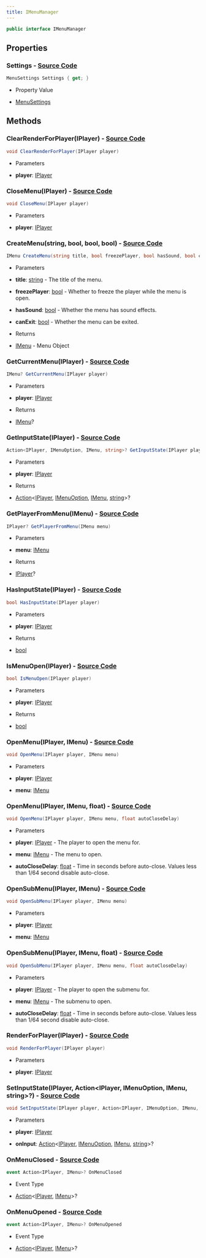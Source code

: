 ```yaml
---
title: IMenuManager
---
```


```csharp
public interface IMenuManager
```

## Properties

### **Settings** - [Source Code](https://github.com/swiftly-solution/swiftlys2/blob/main/managed/src/SwiftlyS2.Shared/Modules/Menus/IMenuManager.cs#L100)

```csharp
MenuSettings Settings { get; }
```

- Property Value

- [MenuSettings](/docs/api/shared/menus/menusettings)

## Methods

### **ClearRenderForPlayer(IPlayer)** - [Source Code](https://github.com/swiftly-solution/swiftlys2/blob/main/managed/src/SwiftlyS2.Shared/Modules/Menus/IMenuManager.cs#L87)

```csharp
void ClearRenderForPlayer(IPlayer player)
```

- Parameters

- **player**: [IPlayer](/docs/api/shared/players/iplayer)

### **CloseMenu(IPlayer)** - [Source Code](https://github.com/swiftly-solution/swiftlys2/blob/main/managed/src/SwiftlyS2.Shared/Modules/Menus/IMenuManager.cs#L48)

```csharp
void CloseMenu(IPlayer player)
```

- Parameters

- **player**: [IPlayer](/docs/api/shared/players/iplayer)

### **CreateMenu(string, bool, bool, bool)** - [Source Code](https://github.com/swiftly-solution/swiftlys2/blob/main/managed/src/SwiftlyS2.Shared/Modules/Menus/IMenuManager.cs#L33)

```csharp
IMenu CreateMenu(string title, bool freezePlayer, bool hasSound, bool canExit)
```

- Parameters

- **title**: [string](https://learn.microsoft.com/dotnet/api/system.string) - The title of the menu.
- **freezePlayer**: [bool](https://learn.microsoft.com/dotnet/api/system.boolean) - Whether to freeze the player while the menu is open.
- **hasSound**: [bool](https://learn.microsoft.com/dotnet/api/system.boolean) - Whether the menu has sound effects.
- **canExit**: [bool](https://learn.microsoft.com/dotnet/api/system.boolean) - Whether the menu can be exited.

- Returns

- [IMenu](/docs/api/shared/menus/imenu) - Menu Object

### **GetCurrentMenu(IPlayer)** - [Source Code](https://github.com/swiftly-solution/swiftlys2/blob/main/managed/src/SwiftlyS2.Shared/Modules/Menus/IMenuManager.cs#L60)

```csharp
IMenu? GetCurrentMenu(IPlayer player)
```

- Parameters

- **player**: [IPlayer](/docs/api/shared/players/iplayer)

- Returns

- [IMenu](/docs/api/shared/menus/imenu)?

### **GetInputState(IPlayer)** - [Source Code](https://github.com/swiftly-solution/swiftlys2/blob/main/managed/src/SwiftlyS2.Shared/Modules/Menus/IMenuManager.cs#L84)

```csharp
Action<IPlayer, IMenuOption, IMenu, string>? GetInputState(IPlayer player)
```

- Parameters

- **player**: [IPlayer](/docs/api/shared/players/iplayer)

- Returns

- [Action](https://learn.microsoft.com/dotnet/api/system.action-4)<[IPlayer](/docs/api/shared/players/iplayer), [IMenuOption](/docs/api/shared/menus/imenuoption), [IMenu](/docs/api/shared/menus/imenu), [string](https://learn.microsoft.com/dotnet/api/system.string)>?

### **GetPlayerFromMenu(IMenu)** - [Source Code](https://github.com/swiftly-solution/swiftlys2/blob/main/managed/src/SwiftlyS2.Shared/Modules/Menus/IMenuManager.cs#L52)

```csharp
IPlayer? GetPlayerFromMenu(IMenu menu)
```

- Parameters

- **menu**: [IMenu](/docs/api/shared/menus/imenu)

- Returns

- [IPlayer](/docs/api/shared/players/iplayer)?

### **HasInputState(IPlayer)** - [Source Code](https://github.com/swiftly-solution/swiftlys2/blob/main/managed/src/SwiftlyS2.Shared/Modules/Menus/IMenuManager.cs#L80)

```csharp
bool HasInputState(IPlayer player)
```

- Parameters

- **player**: [IPlayer](/docs/api/shared/players/iplayer)

- Returns

- [bool](https://learn.microsoft.com/dotnet/api/system.boolean)

### **IsMenuOpen(IPlayer)** - [Source Code](https://github.com/swiftly-solution/swiftlys2/blob/main/managed/src/SwiftlyS2.Shared/Modules/Menus/IMenuManager.cs#L56)

```csharp
bool IsMenuOpen(IPlayer player)
```

- Parameters

- **player**: [IPlayer](/docs/api/shared/players/iplayer)

- Returns

- [bool](https://learn.microsoft.com/dotnet/api/system.boolean)

### **OpenMenu(IPlayer, IMenu)** - [Source Code](https://github.com/swiftly-solution/swiftlys2/blob/main/managed/src/SwiftlyS2.Shared/Modules/Menus/IMenuManager.cs#L37)

```csharp
void OpenMenu(IPlayer player, IMenu menu)
```

- Parameters

- **player**: [IPlayer](/docs/api/shared/players/iplayer)
- **menu**: [IMenu](/docs/api/shared/menus/imenu)

### **OpenMenu(IPlayer, IMenu, float)** - [Source Code](https://github.com/swiftly-solution/swiftlys2/blob/main/managed/src/SwiftlyS2.Shared/Modules/Menus/IMenuManager.cs#L44)

```csharp
void OpenMenu(IPlayer player, IMenu menu, float autoCloseDelay)
```

- Parameters

- **player**: [IPlayer](/docs/api/shared/players/iplayer) - The player to open the menu for.
- **menu**: [IMenu](/docs/api/shared/menus/imenu) - The menu to open.
- **autoCloseDelay**: [float](https://learn.microsoft.com/dotnet/api/system.single) - Time in seconds before auto-close. Values less than 1/64 second disable auto-close.

### **OpenSubMenu(IPlayer, IMenu)** - [Source Code](https://github.com/swiftly-solution/swiftlys2/blob/main/managed/src/SwiftlyS2.Shared/Modules/Menus/IMenuManager.cs#L64)

```csharp
void OpenSubMenu(IPlayer player, IMenu menu)
```

- Parameters

- **player**: [IPlayer](/docs/api/shared/players/iplayer)
- **menu**: [IMenu](/docs/api/shared/menus/imenu)

### **OpenSubMenu(IPlayer, IMenu, float)** - [Source Code](https://github.com/swiftly-solution/swiftlys2/blob/main/managed/src/SwiftlyS2.Shared/Modules/Menus/IMenuManager.cs#L71)

```csharp
void OpenSubMenu(IPlayer player, IMenu menu, float autoCloseDelay)
```

- Parameters

- **player**: [IPlayer](/docs/api/shared/players/iplayer) - The player to open the submenu for.
- **menu**: [IMenu](/docs/api/shared/menus/imenu) - The submenu to open.
- **autoCloseDelay**: [float](https://learn.microsoft.com/dotnet/api/system.single) - Time in seconds before auto-close. Values less than 1/64 second disable auto-close.

### **RenderForPlayer(IPlayer)** - [Source Code](https://github.com/swiftly-solution/swiftlys2/blob/main/managed/src/SwiftlyS2.Shared/Modules/Menus/IMenuManager.cs#L86)

```csharp
void RenderForPlayer(IPlayer player)
```

- Parameters

- **player**: [IPlayer](/docs/api/shared/players/iplayer)

### **SetInputState(IPlayer, Action<IPlayer, IMenuOption, IMenu, string>?)** - [Source Code](https://github.com/swiftly-solution/swiftlys2/blob/main/managed/src/SwiftlyS2.Shared/Modules/Menus/IMenuManager.cs#L76)

```csharp
void SetInputState(IPlayer player, Action<IPlayer, IMenuOption, IMenu, string>? onInput)
```

- Parameters

- **player**: [IPlayer](/docs/api/shared/players/iplayer)
- **onInput**: [Action](https://learn.microsoft.com/dotnet/api/system.action-4)<[IPlayer](/docs/api/shared/players/iplayer), [IMenuOption](/docs/api/shared/menus/imenuoption), [IMenu](/docs/api/shared/menus/imenu), [string](https://learn.microsoft.com/dotnet/api/system.string)>?

### **OnMenuClosed** - [Source Code](https://github.com/swiftly-solution/swiftlys2/blob/main/managed/src/SwiftlyS2.Shared/Modules/Menus/IMenuManager.cs#L96)

```csharp
event Action<IPlayer, IMenu>? OnMenuClosed
```

- Event Type

- [Action](https://learn.microsoft.com/dotnet/api/system.action-2)<[IPlayer](/docs/api/shared/players/iplayer), [IMenu](/docs/api/shared/menus/imenu)>?

### **OnMenuOpened** - [Source Code](https://github.com/swiftly-solution/swiftlys2/blob/main/managed/src/SwiftlyS2.Shared/Modules/Menus/IMenuManager.cs#L92)

```csharp
event Action<IPlayer, IMenu>? OnMenuOpened
```

- Event Type

- [Action](https://learn.microsoft.com/dotnet/api/system.action-2)<[IPlayer](/docs/api/shared/players/iplayer), [IMenu](/docs/api/shared/menus/imenu)>?

